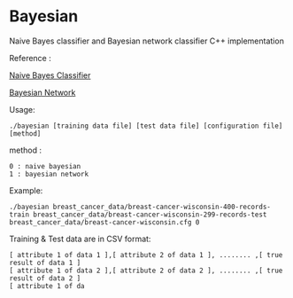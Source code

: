 # Bayesian
Naive Bayes classifier and Bayesian network classifier C++ implementation

Reference :

[Naive Bayes Classifier](https://en.wikipedia.org/wiki/Naive_Bayes_classifier)

[Bayesian Network](https://en.wikipedia.org/wiki/Bayesian_network)

Usage:
```
./bayesian [training data file] [test data file] [configuration file] [method]
```
method :
```
0 : naive bayesian
1 : bayesian network
```

Example:
```
./bayesian breast_cancer_data/breast-cancer-wisconsin-400-records-train breast_cancer_data/breast-cancer-wisconsin-299-records-test breast_cancer_data/breast-cancer-wisconsin.cfg 0
```


Training & Test data are in CSV format:
```
[ attribute 1 of data 1 ],[ attribute 2 of data 1 ], ........ ,[ true result of data 1 ]
[ attribute 1 of data 2 ],[ attribute 2 of data 2 ], ........ ,[ true result of data 2 ]
[ attribute 1 of da